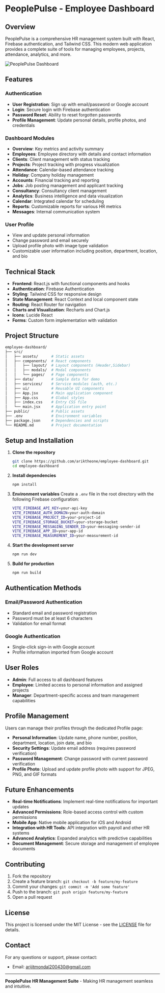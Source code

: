 # PeoplePulse - Employee Dashboard

## Overview

PeoplePulse is a comprehensive HR management system built with React, Firebase authentication, and Tailwind CSS. This modern web application provides a complete suite of tools for managing employees, projects, attendance, analytics, and more.

![PeoplePulse Dashboard](https://example.com/dashboard-preview.png)

## Features

### Authentication
- **User Registration**: Sign up with email/password or Google account
- **Login**: Secure login with Firebase authentication
- **Password Reset**: Ability to reset forgotten passwords
- **Profile Management**: Update personal details, profile photos, and credentials

### Dashboard Modules
- **Overview**: Key metrics and activity summary
- **Employees**: Employee directory with details and contact information
- **Clients**: Client management with status tracking
- **Projects**: Project tracking with progress visualization
- **Attendance**: Calendar-based attendance tracking
- **Holiday**: Company holiday management
- **Accounts**: Financial tracking and reporting
- **Jobs**: Job posting management and applicant tracking
- **Consultancy**: Consultancy client management
- **Analytics**: Business intelligence and data visualization
- **Calendar**: Integrated calendar for scheduling
- **Reports**: Customizable reports for various HR metrics
- **Messages**: Internal communication system

### User Profile
- View and update personal information
- Change password and email securely
- Upload profile photo with image type validation
- Customizable user information including position, department, location, and bio

## Technical Stack

- **Frontend**: React.js with functional components and hooks
- **Authentication**: Firebase Authentication
- **Styling**: Tailwind CSS for responsive design
- **State Management**: React Context and local component state
- **Routing**: React Router for navigation
- **Charts and Visualization**: Recharts and Chart.js
- **Icons**: Lucide React
- **Forms**: Custom form implementation with validation

## Project Structure
```bash
employee-dashboard/
├── src/
│   ├── assets/      # Static assets
│   ├── components/  # React components
│   │   ├── layout/  # Layout components (Header,Sidebar)
│   │   ├── modals/  # Modal components
│   │   └── pages/   # Page components
│   ├── data/        # Sample data for demo
│   ├── services/    # Service modules (auth, etc.)
│   ├── ui/          # Reusable UI components
│   ├── App.jsx      # Main application component
│   ├── App.css      # Global styles
│   ├── index.css    # Entry CSS file
│   └── main.jsx     # Application entry point
├── public/          # Public assets
├── .env             # Environment variables
├── package.json     # Dependencies and scripts
└── README.md        # Project documentation

```

## Setup and Installation

1. **Clone the repository**
   ```bash
   git clone https://github.com/ariktheone/employee-dashboard.git
   cd employee-dashboard
   ```
2. **Install dependencies**
    ```bash
    npm install
    ```
3. **Environment variables** Create a `.env` file in the root directory with the following Firebase configuration:
    ```bash
    VITE_FIREBASE_API_KEY=your-api-key
    VITE_FIREBASE_AUTH_DOMAIN=your-auth-domain
    VITE_FIREBASE_PROJECT_ID=your-project-id
    VITE_FIREBASE_STORAGE_BUCKET=your-storage-bucket
    VITE_FIREBASE_MESSAGING_SENDER_ID=your-messaging-sender-id
    VITE_FIREBASE_APP_ID=your-app-id
    VITE_FIREBASE_MEASUREMENT_ID=your-measurement-id
    ```
4. **Start the development server**
    ```bash
    npm run dev
    ```

5. **Build for production**
    ```bash
    npm run build
    ```

## Authentication Methods

### Email/Password Authentication
- Standard email and password registration
- Password must be at least 6 characters
- Validation for email format

### Google Authentication
- Single-click sign-in with Google account
- Profile information imported from Google account

## User Roles

- **Admin**: Full access to all dashboard features
- **Employee**: Limited access to personal information and assigned projects
- **Manager**: Department-specific access and team management capabilities

## Profile Management

Users can manage their profiles through the dedicated Profile page:

- **Personal Information**: Update name, phone number, position, department, location, join date, and bio
- **Security Settings**: Update email address (requires password verification)
- **Password Management**: Change password with current password verification
- **Profile Photo**: Upload and update profile photo with support for JPEG, PNG, and GIF formats

## Future Enhancements

- **Real-time Notifications**: Implement real-time notifications for important updates
- **Advanced Permissions**: Role-based access control with custom permissions
- **Mobile App**: Native mobile application for iOS and Android
- **Integration with HR Tools**: API integration with payroll and other HR systems
- **Advanced Analytics**: Expanded analytics with predictive capabilities
- **Document Management**: Secure storage and management of employee documents

## Contributing

1. Fork the repository
2. Create a feature branch: `git checkout -b feature/my-feature`
3. Commit your changes: `git commit -m 'Add some feature'`
4. Push to the branch: `git push origin feature/my-feature`
5. Open a pull request

## License

This project is licensed under the MIT License - see the [LICENSE](LICENSE) file for details.

## Contact

For any questions or support, please contact:

- Email: arijitmondal200430@gmail.com


---

**PeoplePulse HR Management Suite** - Making HR management seamless and intuitive.

